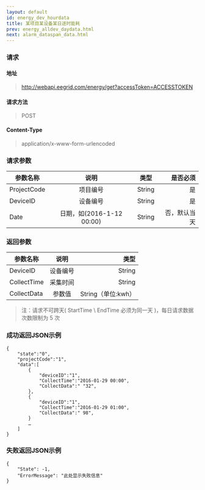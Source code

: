 ```yaml
---
layout: default
id: energy_dev_hourdata
title: 某项目某设备某日逐时能耗
prev: energy_alldev_daydata.html
next: alarm_dataspan_data.html
---
```


### 请求
#### 地址
> http://webapi.eegrid.com/energy/get?accessToken=ACCESSTOKEN

#### 请求方法
> POST

#### Content-Type
> application/x-www-form-urlencoded

### 请求参数
| 参数名称        | 说明           | 类型  |   是否必须  |
| ------------- |:-------------:|:------:|-----:|
| ProjectCode      | 项目编号 | String |  是   |
| DeviceID      | 设备编号 | String |  是   |
| Date      | 日期，如(2016-1-12 00:00) | String |  否，默认当天   |

### 返回参数
| 参数名称        | 说明           | 类型  |
| ------------- |:-------------:| -----:|
| DeviceID      | 设备编号 | String |
| CollectTime      | 采集时间      | String |
| CollectData      | 参数值 | String（单位:kwh） |

> 注：请求不可跨天( StartTime \ EndTime 必须为同一天 )，每日请求数据次数限制为 5 次

### 成功返回JSON示例
```
{
    "state":"0",
    "projectCode":"1",
    "data":[
        {
            "deviceID":"1",
            "CollectTime":"2016-01-29 00:00",
            "CollectData":" "32",
        },
        {
            "deviceID":"1",
            "CollectTime":"2016-01-29 01:00",
            "CollectData":" 98",
        }
        …
    ]
}

```

### 失败返回JSON示例 
```
{
    "State": -1,
    "ErrorMessage": "此处显示失败信息"
}
```
